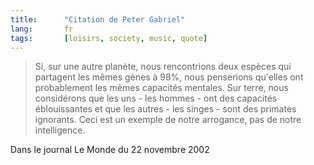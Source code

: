 ```yaml
---
title:      "Citation de Peter Gabriel"
lang:       fr
tags:       [loisirs, society, music, quote]
---
```



> Si, sur une autre planète, nous rencontrions deux espèces qui partagent les mêmes gènes à 98%, nous penserions qu'elles ont probablement les mêmes capacités mentales. Sur terre, nous considérons que les uns - les hommes - ont des capacités éblouissantes et que les autres - les singes - sont des primates ignorants. Ceci est un exemple de notre arrogance, pas de notre intelligence.


Dans le journal Le Monde du 22 novembre 2002
